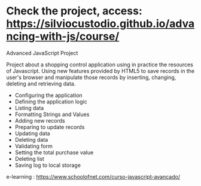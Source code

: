 # Check the project, access: https://silviocustodio.github.io/advancing-with-js/course/

Advanced JavaScript Project

Project about a shopping control application using in practice the resources of Javascript. Using new features provided by HTML5 to save records in the user's browser and manipulate those records by inserting, changing, deleting and retrieving data.

* Configuring the application
* Defining the application logic
* Listing data
* Formatting Strings and Values
* Adding new records
* Preparing to update records
* Updating data
* Deleting data
* Validating form
* Setting the total purchase value
* Deleting list
* Saving log to local storage


e-learning : https://www.schoolofnet.com/curso-javascript-avancado/
